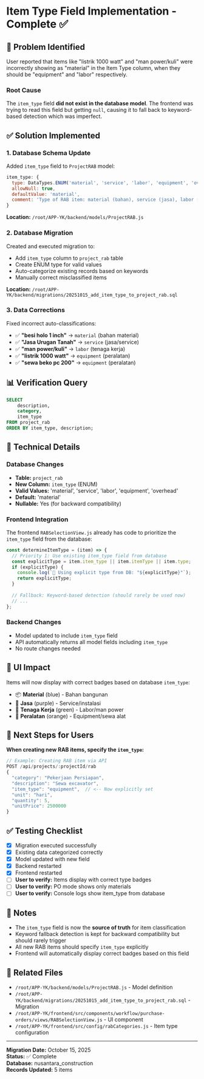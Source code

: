 # Item Type Field Implementation - Complete ✅

## 🎯 Problem Identified

User reported that items like "listrik 1000 watt" and "man power/kuli" were incorrectly showing as "material" in the Item Type column, when they should be "equipment" and "labor" respectively.

### Root Cause
The `item_type` field **did not exist in the database model**. The frontend was trying to read this field but getting `null`, causing it to fall back to keyword-based detection which was imperfect.

## ✅ Solution Implemented

### 1. Database Schema Update

Added `item_type` field to `ProjectRAB` model:

```javascript
item_type: {
  type: DataTypes.ENUM('material', 'service', 'labor', 'equipment', 'overhead'),
  allowNull: true,
  defaultValue: 'material',
  comment: 'Type of RAB item: material (bahan), service (jasa), labor (tenaga kerja), equipment (peralatan), overhead (overhead)'
}
```

**Location:** `/root/APP-YK/backend/models/ProjectRAB.js`

### 2. Database Migration

Created and executed migration to:
- Add `item_type` column to `project_rab` table
- Create ENUM type for valid values
- Auto-categorize existing records based on keywords
- Manually correct misclassified items

**Location:** `/root/APP-YK/backend/migrations/20251015_add_item_type_to_project_rab.sql`

### 3. Data Corrections

Fixed incorrect auto-classifications:
- ✅ **"besi holo 1 inch"** → `material` (bahan material)
- ✅ **"Jasa Urugan Tanah"** → `service` (jasa/service)
- ✅ **"man power/kuli"** → `labor` (tenaga kerja)
- ✅ **"listrik 1000 watt"** → `equipment` (peralatan)
- ✅ **"sewa beko pc 200"** → `equipment` (peralatan)

## 📊 Verification Query

```sql
SELECT 
    description,
    category,
    item_type
FROM project_rab
ORDER BY item_type, description;
```

## 🔧 Technical Details

### Database Changes
- **Table:** `project_rab`
- **New Column:** `item_type` (ENUM)
- **Valid Values:** 'material', 'service', 'labor', 'equipment', 'overhead'
- **Default:** 'material'
- **Nullable:** Yes (for backward compatibility)

### Frontend Integration
The frontend `RABSelectionView.js` already has code to prioritize the `item_type` field from the database:

```javascript
const determineItemType = (item) => {
  // Priority 1: Use existing item_type field from database
  const explicitType = item.item_type || item.itemType || item.type;
  if (explicitType) {
    console.log(`🎯 Using explicit type from DB: "${explicitType}"`);
    return explicitType;
  }
  
  // Fallback: Keyword-based detection (should rarely be used now)
  // ...
};
```

### Backend Changes
- Model updated to include `item_type` field
- API automatically returns all model fields including `item_type`
- No route changes needed

## 🎨 UI Impact

Items will now display with correct badges based on database `item_type`:
- 📦 **Material** (blue) - Bahan bangunan
- 🔨 **Jasa** (purple) - Service/instalasi
- 👷 **Tenaga Kerja** (green) - Labor/man power
- 🚛 **Peralatan** (orange) - Equipment/sewa alat

## 🚀 Next Steps for Users

**When creating new RAB items, specify the `item_type`:**

```javascript
// Example: Creating RAB item via API
POST /api/projects/:projectId/rab
{
  "category": "Pekerjaan Persiapan",
  "description": "Sewa excavator",
  "item_type": "equipment",  // <-- Now explicitly set
  "unit": "hari",
  "quantity": 5,
  "unitPrice": 2500000
}
```

## ✅ Testing Checklist

- [x] Migration executed successfully
- [x] Existing data categorized correctly
- [x] Model updated with new field
- [x] Backend restarted
- [x] Frontend restarted
- [ ] **User to verify:** Items display with correct type badges
- [ ] **User to verify:** PO mode shows only materials
- [ ] **User to verify:** Console logs show item_type from database

## 📝 Notes

- The `item_type` field is now the **source of truth** for item classification
- Keyword fallback detection is kept for backward compatibility but should rarely trigger
- All new RAB items should specify `item_type` explicitly
- Frontend will automatically display correct badges based on this field

## 🔗 Related Files

- `/root/APP-YK/backend/models/ProjectRAB.js` - Model definition
- `/root/APP-YK/backend/migrations/20251015_add_item_type_to_project_rab.sql` - Migration
- `/root/APP-YK/frontend/src/components/workflow/purchase-orders/views/RABSelectionView.js` - UI component
- `/root/APP-YK/frontend/src/config/rabCategories.js` - Item type configuration

---

**Migration Date:** October 15, 2025  
**Status:** ✅ Complete  
**Database:** nusantara_construction  
**Records Updated:** 5 items
